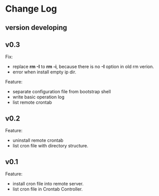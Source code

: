 # Change Log

## version developing


## v0.3

Fix:

* replace **rm -I** to **rm -i**, because there is no **-I** option in old rm verion.
* error when install empty ip dir.

Feature:

* separate configuration file from bootstrap shell
* write basic operation log
* list remote crontab

## v0.2

Feature:

* uninstall remote crontab
* list cron file with directory structure.

## v0.1

Feature:

* install cron file into remote server.
* list cron file in Crontab Controller.
